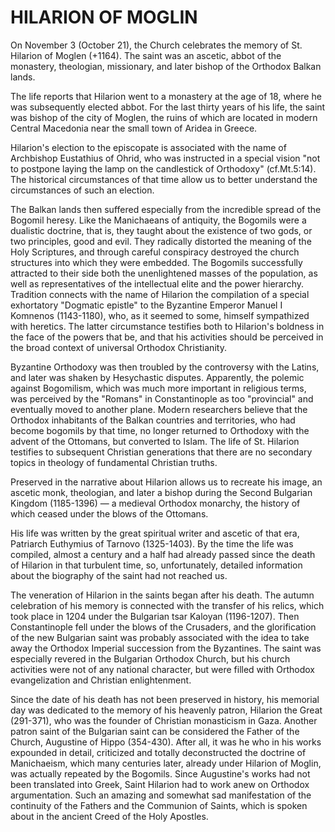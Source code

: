 # HILARION OF MOGLIN

On November 3 (October 21), the Church celebrates the memory of St. Hilarion of Moglen (+1164). The saint was an ascetic, abbot of the monastery, theologian, missionary, and later bishop of the Orthodox Balkan lands.

The life reports that Hilarion went to a monastery at the age of 18, where he was subsequently elected abbot. For the last thirty years of his life, the saint was bishop of the city of Moglen, the ruins of which are located in modern Central Macedonia near the small town of Aridea in Greece.

Hilarion's election to the episcopate is associated with the name of Archbishop Eustathius of Ohrid, who was instructed in a special vision "not to postpone laying the lamp on the candlestick of Orthodoxy" (cf.Mt.5:14). The historical circumstances of that time allow us to better understand the circumstances of such an election.

The Balkan lands then suffered especially from the incredible spread of the Bogomil heresy. Like the Manichaeans of antiquity, the Bogomils were a dualistic doctrine, that is, they taught about the existence of two gods, or two principles, good and evil. They radically distorted the meaning of the Holy Scriptures, and through careful conspiracy destroyed the church structures into which they were embedded. The Bogomils successfully attracted to their side both the unenlightened masses of the population, as well as representatives of the intellectual elite and the power hierarchy. Tradition connects with the name of Hilarion the compilation of a special exhortatory "Dogmatic epistle" to the Byzantine Emperor Manuel I Komnenos (1143-1180), who, as it seemed to some, himself sympathized with heretics. The latter circumstance testifies both to Hilarion's boldness in the face of the powers that be, and that his activities should be perceived in the broad context of universal Orthodox Christianity.

Byzantine Orthodoxy was then troubled by the controversy with the Latins, and later was shaken by Hesychastic disputes. Apparently, the polemiс against Bogomilism, which was much more important in religious terms, was perceived by the "Romans" in Constantinople as too "provincial" and eventually moved to another plane. Modern researchers believe that the Orthodox inhabitants of the Balkan countries and territories, who had become bogomils by that time, no longer returned to Orthodoxy with the advent of the Ottomans, but converted to Islam. The life of St. Hilarion testifies to subsequent Christian generations that there are no secondary topics in theology of fundamental Christian truths.

Preserved in the narrative about Hilarion allows us to recreate his image, an ascetic monk, theologian, and later a bishop during the Second Bulgarian Kingdom (1185-1396) — a medieval Orthodox monarchy, the history of which ceased under the blows of the Ottomans.

His life was written by the great spiritual writer and ascetic of that era, Patriarch Euthymius of Tarnovo (1325-1403). By the time the life was compiled, almost a century and a half had already passed since the death of Hilarion in that turbulent time, so, unfortunately, detailed information about the biography of the saint had not reached us.

The veneration of Hilarion in the saints began after his death. The autumn celebration of his memory is connected with the transfer of his relics, which took place in 1204 under the Bulgarian tsar Kaloyan (1196-1207). Then Constantinople fell under the blows of the Crusaders, and the glorification of the new Bulgarian saint was probably associated with the idea to take away the Orthodox Imperial succession from the Byzantines. The saint was especially revered in the Bulgarian Orthodox Church, but his church activities were not of any national character, but were filled with Orthodox evangelization and Christian enlightenment.

Since the date of his death has not been preserved in history, his memorial day was dedicated to the memory of his heavenly patron, Hilarion the Great (291-371), who was the founder of Christian monasticism in Gaza. Another patron saint of the Bulgarian saint can be considered the Father of the Church, Augustine of Hippo (354-430). After all, it was he who in his works expounded in detail, criticized and totally deconstructed the doctrine of Manichaeism, which many centuries later, already under Hilarion of Moglin, was actually repeated by the Bogomils. Since Augustine's works had not been translated into Greek, Saint Hilarion had to work anew on Orthodox argumentation. Such an amazing and somewhat sad manifestation of the continuity of the Fathers and the Communion of Saints, which is spoken about in the ancient Creed of the Holy Apostles.
